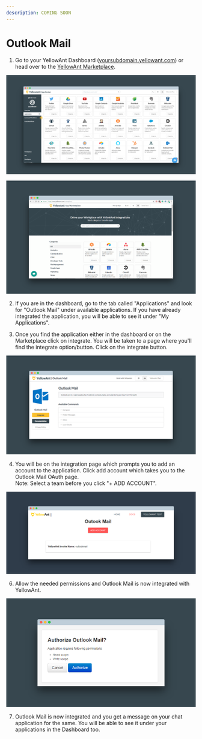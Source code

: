 ```yaml
---
description: COMING SOON
---
```


# Outlook Mail

1. Go to your YellowAnt Dashboard \([yoursubdomain.yellowant.com](https://github.com/yellowanthq/yellowant-help-center/tree/bdad19066023aa6a8b667a1d6f05b72945b49759/yoursubdomain.yellowant.com)\) or head over to the [YellowAnt Marketplace](https://www.yellowant.com/marketplace).

![YellowAnt Dashboard - Available Applications Panel](../../.gitbook/assets/screely-1536641316393.png)

![YellowAnt Marketplace - Search or check out categories](../../.gitbook/assets/screely-1536641287613.png)

2. If you are in the dashboard, go to the tab called "Applications" and look for "Outlook Mail" under available applications. If you have already integrated the application, you will be able to see it under "My Applications".

3. Once you find the application either in the dashboard or on the Marketplace click on integrate. You will be taken to a page where you'll find the integrate option/button. Click on the integrate button.

![Click the &quot;Integrate&quot; button](../../.gitbook/assets/screely-1536641381837.png)

4. You will be on the integration page which prompts you to add an account to the application. Click add account which takes you to the Outlook Mail OAuth page.  
Note: Select a team before you click "+ ADD ACCOUNT".

![Click &quot;Add Account&quot;](../../.gitbook/assets/screely-1536641348448.png)

6. Allow the needed permissions and Outlook Mail is now integrated with YellowAnt.

![Allow the permissions](../../.gitbook/assets/screely-1536641415054.png)

7. Outlook Mail is now integrated and you get a message on your chat application for the same. You will be able to see it under your applications in the Dashboard too.

